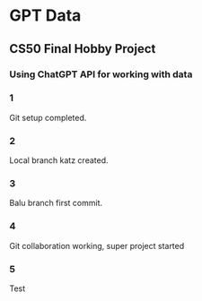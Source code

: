 # GPT Data

## CS50 Final Hobby Project

### Using ChatGPT API for working with data

### 1

Git setup completed.

### 2

Local branch katz created.

### 3

Balu branch first commit.

### 4

Git collaboration working, super project started

### 5

Test
